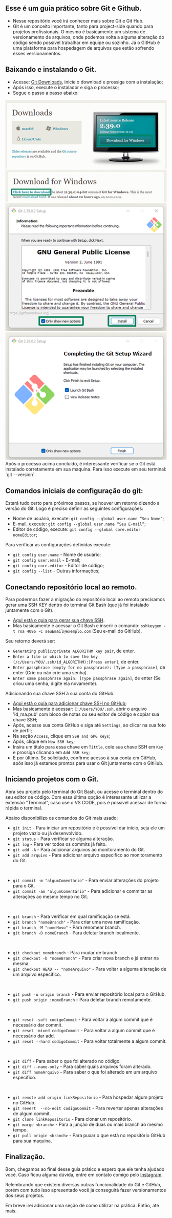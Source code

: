 ## Esse é um guia prático sobre Git e Github.
- Nesse repositório você irá conhecer mais sobre Git e Git Hub.
- Git é um conceito importante, tanto para project-side quando para projetos profissionais. O mesmo é basicamente um sistema de versionamento de arquivos, onde podemos volta a alguma alteração do código sendo possível trabalhar em equipe ou sozinho. Já o GitHub é uma plataforma para hospedagem de arquivos que estão sofrendo esses versionamentos.

## Baixando e instalando o Git.
- Acesse: [Git Downloads](https://git-scm.com/downloads), inicie o download e prossiga com a instalação;
- Após isso, execute o instalador e siga o processo;
- Segue o passo a passo abaixo:
<img src="images/gitDownload01.png">
<img src="images/gitDownload02.png">
<img src="images/gitInstall01.png">
<img src="images/gitInstall02.png"> 
Após o processo acima concluído, é interessante verificar se o Git está instalado corretamente em sua maquina. Para isso execute em seu terminal: `git --version`. 

## Comandos iniciais de configuração do git:
Estará tudo certo para próximos passos, se houver  um retorno dizendo a versão do Git. Logo é preciso definir as seguintes configurações:
* Nome de usuário, execute: `git config --global user.name “Seu Nome”`;
* E-mail, execute: `git config --global user.name “Seu E-mail”`;
* Editor de código, execute: `git config --global core.editor nomeEditor`;

Para verificar as configurações definidas execute: 
* `git config user.name` - Nome de usuário;
* `git config user.email` - E-mail;
* `git config core.editor` - Editor de código;
* `git config --list` - Outras informações;

## Conectando repositório local ao remoto.
Para podermos fazer a migração do repositório local ao remoto precisamos gerar uma SSH KEY dentro do terminal Git Bash (que já foi instalado juntamente com o Git).
* [Aqui está o guia para gerar sua chave SSH](https://docs.github.com/pt/authentication/connecting-to-github-with-ssh/generating-a-new-ssh-key-and-adding-it-to-the-ssh-agent).
* Mas basicamente é acessar o Git Bash e inserir o comando: `sshkeygen -t rsa 4096 -C seuEmail@exemplo.com` (Seu e-mail do GitHub). 

Seu retorno deverá ser: 
* `Generating public/private ALGORITHM key pair`, de enter.
* `Enter a file in which to save the key (/c/Users/YOU/.ssh/id_ALGORITHM):[Press enter]`, de enter.
* `Enter passphrase (empty for no passphrase): [Type a passphrase]`, de enter (Crie ou não crie uma senha).
* `Enter same passphrase again: [Type passphrase again]`, de enter (Se criou uma senha, digite ela novamente).

Adicionando sua chave SSH à sua conta do GitHub:
* [Aqui está o guia para adicionar chave SSH no GitHub](https://docs.github.com/pt/authentication/connecting-to-github-with-ssh/generating-a-new-ssh-key-and-adding-it-to-the-ssh-agent);
* Mas basicamente é acessar: `C:/Users/YOU/.ssh`, abrir o arquivo 'id_rsa.pub' com bloco de notas ou seu editor de código e copiar sua chave SSH;
* Após, acesse sua conta GitHub e siga até `Settings`, ao clicar na sua foto de perfil;
* Na seção `Access`, clique em `SSH and GPG Keys`;
* Após, clique em `New SSH key`;
* Insira um título para essa chave em `Tittle`, cole sua chave SSH em `Key` e prossiga clicando em `Add SSH key`;
* E por último. Se solicitado, confirme acesso à sua conta em GitHub, após isso já estamos prontos para usar o Git juntamente com o GitHub.

## Iniciando projetos com o Git.
Abra seu projeto pelo terminal do Git Bash, ou acesse o terminal dentro do seu editor de código. Com essa última opção é interessante utilizar a extensão "Terminal", caso use o VS CODE, pois é possível acessar de forma rápida o terminal.

Abaixo disponibilizo os comandos do Git mais usado: 
* `git init` - Para iniciar um repositório e é possível dar inicio, seja ele um projeto vazio ou já desenvolvido.
* `git status` - Para verificar se alguma alteração.
* `git log` - Para ver todos os commits já feito.
* `git add -A` - Para adicionar arquivos ao monitoramento do Git.
* `git add arquivo` - Para adicionar arquivo especifico ao monitoramento do Git. 

<br>

* `git commit -m "algumComentário"` - Para enviar alterações do projeto para o Git.
* `git commit -am "algumComentário"` - Para adicionar e commitar as alterações ao mesmo tempo no Git.

<br>

* `git branch` - Para verificar em qual ramificação se está.
* `git branch "nomeBranch"` - Para criar uma nova ramificação.
* `git branch -M "nomeNovo"` - Para renomear branch.
* `git branch -D nomeBranch` - Para deletar branch localmente.

<br>

* `git checkout nomebranch` - Para mudar de branch.
* `git checkout -b "nomeBranch"` - Para criar nova branch e já entrar na mesma.
* `git checkout HEAD -- "nomeArquivo"` - Para voltar a alguma alteração de um arquivo especifico.

<br>

* `git push -u origin branch` - Para enviar repositório local para o GitHub.
* `git push origin :nomeBranch` - Para deletar branch remotamente.

<br>

* `git reset -soft codigoCommit` - Para voltar a algum commit que é necessário dar commit.
* `git reset -mixed codigoCommit` - Para voltar a algum commit que é necessário dar add.
* `git reset --hard codigoCommit` - Para voltar totalmente a algum commit.

<br> 

* `git diff` - Para saber o que foi alterado no código.
* `git diff --name-only` - Para saber quais arquivos foram alterado.
* `git diff nomeArquivo` - Para saber o que foi alterado em um arquivo especifico.

<br>

* `git remote add origin linkRepositório` - Para hospedar algum projeto no GitHub.
* `git revert  --no-edit codigoCommit` - Para reverter apenas alterações de algum commit. 
* `git clone linkRepositorio` - Para clonar um repositório.
* `git marge <branch>` - Para a junção de duas ou mais branch ao mesmo tempo.
* `git pull origin <branch>` - Para puxar o que está no repositório GitHub para sua maquina. 

## Finalização.
Bom, chegamos ao final desse guia prático e espero que ele tenha ajudado você. Caso ficou alguma dúvida, entre em contato comigo pelo [Instagram](https://www.instagram.com/mayconviniciusdev/).

Relembrando que existem diversas outras funcionalidade do Git e GitHub, porém com tudo isso apresentado você já conseguirá fazer versionamentos dos seus projetos.

Em breve irei adicionar uma seção de como utilizar na prática. Então, até mais.